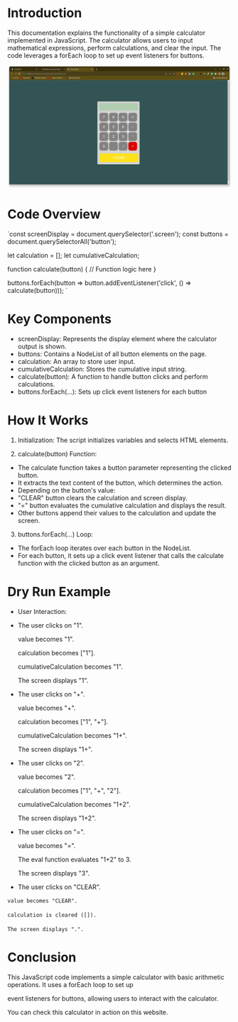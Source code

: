 # Introduction

This documentation explains the functionality of a simple calculator implemented in JavaScript. The calculator allows users to input mathematical expressions, perform calculations, and clear the input. The code leverages a forEach loop to set up event listeners for buttons.


![alt text](../calculator/calculatorUi.png)


# Code Overview

`const screenDisplay = document.querySelector('.screen');
const buttons = document.querySelectorAll('button');

let calculation = [];
let cumulativeCalculation;

function calculate(button) {
    // Function logic here
}

buttons.forEach(button => button.addEventListener('click', () => calculate(button)));
`
# Key Components

- screenDisplay: Represents the display element where the calculator output is shown.
- buttons: Contains a NodeList of all button elements on the page.
- calculation: An array to store user input.
- cumulativeCalculation: Stores the cumulative input string.
- calculate(button): A function to handle button clicks and perform calculations.
- buttons.forEach(...): Sets up click event listeners for each button

# How It Works

1. Initialization: The script initializes variables and selects HTML elements.

2. calculate(button) Function:

- The calculate function takes a button parameter representing the clicked button.
- It extracts the text content of the button, which determines the action.
- Depending on the button's value:
- "CLEAR" button clears the calculation and screen display.
- "=" button evaluates the cumulative calculation and displays the result.
- Other buttons append their values to the calculation and update the screen.


3. buttons.forEach(...) Loop:

- The forEach loop iterates over each button in the NodeList.
- For each button, it sets up a click event listener that calls the calculate function with the clicked button as an argument.


# Dry Run Example

- User Interaction:
    
- The user clicks on "1".

    value becomes "1".

    calculation becomes ["1"].

    cumulativeCalculation becomes "1".

    The screen displays "1".
    
-  The user clicks on "+".
    
    value becomes "+".

    calculation becomes ["1", "+"].

    cumulativeCalculation becomes "1+".

    The screen displays "1+".

-  The user clicks on "2".

    value becomes "2".

    calculation becomes ["1", "+", "2"].

    cumulativeCalculation becomes "1+2".

    The screen displays "1+2".
    
-   The user clicks on "=".

    value becomes "=".
    
    The eval function evaluates "1+2" to 3.

    The screen displays "3".

-    The user clicks on "CLEAR".

    value becomes "CLEAR".
    
    calculation is cleared ([]).

    The screen displays ".".


# Conclusion

This JavaScript code implements a simple calculator with basic arithmetic operations. It uses a forEach loop to set up 

event listeners for buttons, allowing users to interact with the calculator.

You can check this calculator in action on this website.


